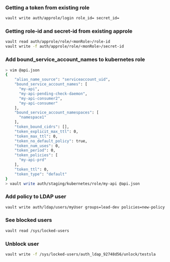 ### Getting a token from existing role

```bash
vault write auth/approle/login role_id= secret_id=
```

### Getting role-id and secret-id from existing approle

```bash
vault read auth/approle/role/<monRole>/role-id
vault write -f auth/approle/role/<monRole>/secret-id
```

### Add bound_service_account_names to kubernetes role

```bash
> vim @api.json
{
    "alias_name_source": "serviceaccount_uid",
    "bound_service_account_names": [
      "my-api",
      "my-api-pending-check-daemon",
      "my-api-consumer2",
      "my-api-consumer"
    ],
    "bound_service_account_namespaces": [
      "namespace1"
    ],
    "token_bound_cidrs": [],
    "token_explicit_max_ttl": 0,
    "token_max_ttl": 0,
    "token_no_default_policy": true,
    "token_num_uses": 0,
    "token_period": 0,
    "token_policies": [
      "my-api-prd"
    ],
    "token_ttl": 0,
    "token_type": "default"
}
> vault write auth/staging/kubernetes/role/my-api @api.json
```

### Add policy to LDAP user

```bash
vault write auth/ldap/users/myUser groups=lead-dev policies=new-policy
```

### See blocked users
```bash
vault read /sys/locked-users
```

### Unblock user
```bash
vault write -f /sys/locked-users/auth_ldap_92748d56/unlock/testsla
```
